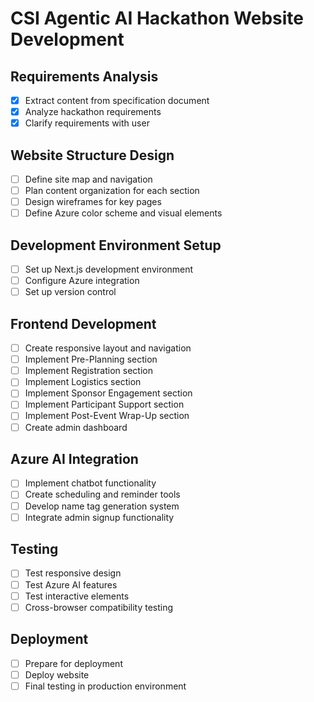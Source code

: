 # CSI Agentic AI Hackathon Website Development

## Requirements Analysis
- [x] Extract content from specification document
- [x] Analyze hackathon requirements
- [x] Clarify requirements with user

## Website Structure Design
- [ ] Define site map and navigation
- [ ] Plan content organization for each section
- [ ] Design wireframes for key pages
- [ ] Define Azure color scheme and visual elements

## Development Environment Setup
- [ ] Set up Next.js development environment
- [ ] Configure Azure integration
- [ ] Set up version control

## Frontend Development
- [ ] Create responsive layout and navigation
- [ ] Implement Pre-Planning section
- [ ] Implement Registration section
- [ ] Implement Logistics section
- [ ] Implement Sponsor Engagement section
- [ ] Implement Participant Support section
- [ ] Implement Post-Event Wrap-Up section
- [ ] Create admin dashboard

## Azure AI Integration
- [ ] Implement chatbot functionality
- [ ] Create scheduling and reminder tools
- [ ] Develop name tag generation system
- [ ] Integrate admin signup functionality

## Testing
- [ ] Test responsive design
- [ ] Test Azure AI features
- [ ] Test interactive elements
- [ ] Cross-browser compatibility testing

## Deployment
- [ ] Prepare for deployment
- [ ] Deploy website
- [ ] Final testing in production environment
